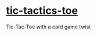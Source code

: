 # [tic-tactics-toe][repo]

Tic-Tac-Toe with a card game twist

[repo]: https://github.com/sombriks/tic-tactics-toe
